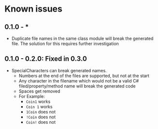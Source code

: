 # Known issues

## 0.1.0 - *

- Duplicate file names in the same class module will break the generated file. The solution for this requires further investigation

## 0.1.0 - 0.2.0: Fixed in 0.3.0

- SpecialCharacters can break generated names.
  - Numbers at the end of the files are supported, but not at the start
  - Any character in the filename which would not be a valid C# filed/property/method name will break the generated code
  - Spaces get removed
  - For Example:
    - `Coin1` works
    - `Coin 1` works
    - `1Coin` does not
    - `!Coin` does not
    - `Coin!` does not
